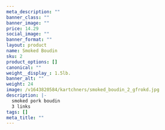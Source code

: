 ```yaml
---
meta_description: ""
banner_class: ""
banner_image: ""
price: 14.29
social_image: ""
banner_format: ""
layout: product
name: Smoked Boudin
sku: 2
product_options: []
canonical: ""
weight__display_: 1.5lb.
banner_alt: ""
weight: 24
image: /v1643820584/kartchners/smoked_boudin_2_gfrokd.jpg
description: |-
  smoked pork boudin 
  3 links
tags: []
meta_title: ""
---
```

